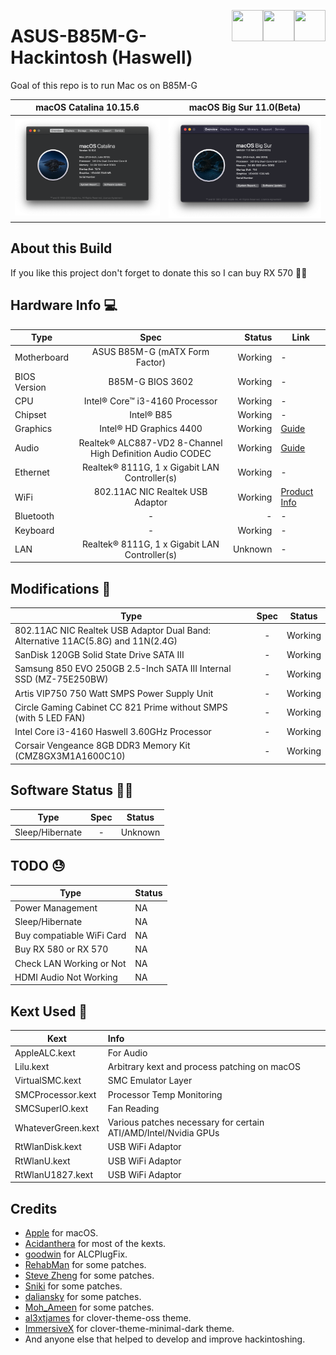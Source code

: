  
 [<img align="right" src="https://cdn.jsdelivr.net/npm/simple-icons@latest/icons/instagram.svg" width="50" height="50" />](http://www.instagram.com/gajjartejas)
 [<img align="right" src="https://cdn.jsdelivr.net/npm/simple-icons@latest/icons/twitter.svg" width="50" height="50" />](http://www.twitter.com/gajjartejas)
 [<img align="right" src="https://cdn.jsdelivr.net/npm/simple-icons@latest/icons/reddit.svg" width="50" height="50" />](http://www.reddit.com/u/gajjartejas)

# ASUS-B85M-G-Hackintosh (Haswell)
Goal of this repo is to run Mac os on B85M-G

macOS Catalina 10.15.6            |  macOS Big Sur 11.0(Beta)
:-------------------------:|:-------------------------:
![alt text](assets/Screenshots/10.15.x/10.15.6/about.png)  |  ![alt text](assets/Screenshots/11.0.x/11.0.beta2/about.png)


## About this Build
If you like this project don't forget to donate this so I can buy RX 570 👍🏽 

## Hardware Info 💻

Type | Spec | Status | Link
---------|:---------:|----------:|----------
Motherboard		| ASUS B85M-G (mATX Form Factor) | Working | -
BIOS Version	| B85M-G BIOS 3602 | Working | -
CPU				| Intel® Core™ i3-4160 Processor | Working | -
Chipset			| Intel® B85 | Working | -
Graphics		| Intel® HD Graphics 4400 | Working | [Guide](https://www.tonymacx86.com/threads/guide-intel-framebuffer-patching-using-whatevergreen.256490/)
Audio			| Realtek® ALC887-VD2 8-Channel High Definition Audio CODEC | Working | [Guide](https://github.com/acidanthera/AppleALC/wiki/Installation-and-usage)
Ethernet		| Realtek® 8111G, 1 x Gigabit LAN Controller(s) | Working | -
WiFi			| 802.11AC NIC Realtek USB Adaptor | Working |  [Product Info](https://www.aliexpress.com/item/33059242651.html)
Bluetooth		| - | - | -
Keyboard		| - | Working | -
LAN		        | Realtek® 8111G, 1 x Gigabit LAN Controller(s) | Unknown | -

## Modifications 🔨

Type | Spec | Status
---------|:---------:|----------
802.11AC NIC Realtek USB Adaptor Dual Band: Alternative 11AC(5.8G) and 11N(2.4G)		| - | Working
SanDisk 120GB Solid State Drive SATA III | - | Working
Samsung 850 EVO 250GB 2.5-Inch SATA III Internal SSD (MZ-75E250BW) | - | Working
Artis VIP750 750 Watt SMPS Power Supply Unit | - | Working
Circle Gaming Cabinet CC 821 Prime without SMPS (with 5 LED FAN) | - | Working
Intel Core i3-4160 Haswell 3.60GHz Processor | - | Working
Corsair Vengeance 8GB DDR3 Memory Kit (CMZ8GX3M1A1600C10) | - | Working


## Software Status 👨‍💻

Type | Spec | Status
---------|:---------:|----------
Sleep/Hibernate		| - | Unknown

## TODO 😓

Type |  Status
---------|:----------
Power Management |  NA
Sleep/Hibernate	|  NA
Buy compatiable WiFi Card | NA
Buy RX 580 or RX 570 | NA
Check LAN Working or Not | NA
HDMI Audio Not Working | NA

## Kext Used 💉

Kext | Info 
---------|:---------
AppleALC.kext | For Audio
Lilu.kext | Arbitrary kext and process patching on macOS
VirtualSMC.kext | SMC Emulator Layer
SMCProcessor.kext | Processor Temp Monitoring
SMCSuperIO.kext | Fan Reading
WhateverGreen.kext | Various patches necessary for certain ATI/AMD/Intel/Nvidia GPUs
RtWlanDisk.kext | USB WiFi Adaptor
RtWlanU.kext | USB WiFi Adaptor
RtWlanU1827.kext | USB WiFi Adaptor


## Credits
 - [Apple](https://www.apple.com) for macOS.
 - [Acidanthera](https://github.com/acidanthera) for most of the kexts.
 - [goodwin](https://github.com/goodwin) for ALCPlugFix.
 - [RehabMan](https://github.com/RehabMan) for some patches.
 - [Steve Zheng](https://github.com/stevezhengshiqi) for some patches.
 - [Sniki](https://github.com/Sniki) for some patches.
 - [daliansky](https://github.com/daliansky) for some patches.
 - [Moh_Ameen](https://github.com/ameenjuz) for some patches.
 - [al3xtjames](https://github.com/al3xtjames) for clover-theme-oss theme.
 - [ImmersiveX](https://github.com/ImmersiveX) for clover-theme-minimal-dark theme.
 - And anyone else that helped to develop and improve hackintoshing.
